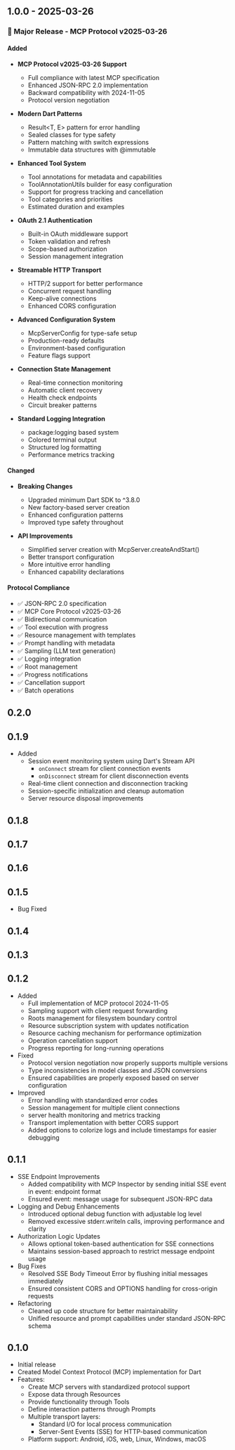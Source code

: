 ## 1.0.0 - 2025-03-26

### 🎉 Major Release - MCP Protocol v2025-03-26

#### Added
- **MCP Protocol v2025-03-26 Support**
  - Full compliance with latest MCP specification
  - Enhanced JSON-RPC 2.0 implementation
  - Backward compatibility with 2024-11-05
  - Protocol version negotiation

- **Modern Dart Patterns**
  - Result<T, E> pattern for error handling
  - Sealed classes for type safety
  - Pattern matching with switch expressions
  - Immutable data structures with @immutable

- **Enhanced Tool System**
  - Tool annotations for metadata and capabilities
  - ToolAnnotationUtils builder for easy configuration
  - Support for progress tracking and cancellation
  - Tool categories and priorities
  - Estimated duration and examples

- **OAuth 2.1 Authentication**
  - Built-in OAuth middleware support
  - Token validation and refresh
  - Scope-based authorization
  - Session management integration

- **Streamable HTTP Transport**
  - HTTP/2 support for better performance
  - Concurrent request handling
  - Keep-alive connections
  - Enhanced CORS configuration

- **Advanced Configuration System**
  - McpServerConfig for type-safe setup
  - Production-ready defaults
  - Environment-based configuration
  - Feature flags support

- **Connection State Management**
  - Real-time connection monitoring
  - Automatic client recovery
  - Health check endpoints
  - Circuit breaker patterns

- **Standard Logging Integration**
  - package:logging based system
  - Colored terminal output
  - Structured log formatting
  - Performance metrics tracking

#### Changed
- **Breaking Changes**
  - Upgraded minimum Dart SDK to ^3.8.0
  - New factory-based server creation
  - Enhanced configuration patterns
  - Improved type safety throughout

- **API Improvements**
  - Simplified server creation with McpServer.createAndStart()
  - Better transport configuration
  - More intuitive error handling
  - Enhanced capability declarations

#### Protocol Compliance
- ✅ JSON-RPC 2.0 specification
- ✅ MCP Core Protocol v2025-03-26
- ✅ Bidirectional communication
- ✅ Tool execution with progress
- ✅ Resource management with templates
- ✅ Prompt handling with metadata
- ✅ Sampling (LLM text generation)
- ✅ Logging integration
- ✅ Root management
- ✅ Progress notifications
- ✅ Cancellation support
- ✅ Batch operations

## 0.2.0
## 0.1.9

* Added
  * Session event monitoring system using Dart's Stream API
    * `onConnect` stream for client connection events
    * `onDisconnect` stream for client disconnection events
  * Real-time client connection and disconnection tracking
  * Session-specific initialization and cleanup automation
  * Server resource disposal improvements

## 0.1.8
## 0.1.7
## 0.1.6
## 0.1.5

* Bug Fixed

## 0.1.4
## 0.1.3
## 0.1.2

* Added
  * Full implementation of MCP protocol 2024-11-05
  * Sampling support with client request forwarding
  * Roots management for filesystem boundary control
  * Resource subscription system with updates notification
  * Resource caching mechanism for performance optimization
  * Operation cancellation support
  * Progress reporting for long-running operations
* Fixed
  * Protocol version negotiation now properly supports multiple versions
  * Type inconsistencies in model classes and JSON conversions
  * Ensured capabilities are properly exposed based on server configuration
* Improved
  * Error handling with standardized error codes
  * Session management for multiple client connections
  * server health monitoring and metrics tracking
  * Transport implementation with better CORS support
  * Added options to colorize logs and include timestamps for easier debugging

## 0.1.1

* SSE Endpoint Improvements
  * Added compatibility with MCP Inspector by sending initial SSE event in event: endpoint format
  * Ensured event: message usage for subsequent JSON-RPC data
* Logging and Debug Enhancements
  * Introduced optional debug function with adjustable log level
  * Removed excessive stderr.writeln calls, improving performance and clarity
* Authorization Logic Updates
  * Allows optional token-based authentication for SSE connections
  * Maintains session-based approach to restrict message endpoint usage
* Bug Fixes
  * Resolved SSE Body Timeout Error by flushing initial messages immediately
  * Ensured consistent CORS and OPTIONS handling for cross-origin requests
* Refactoring
  * Cleaned up code structure for better maintainability
  * Unified resource and prompt capabilities under standard JSON-RPC schema

## 0.1.0

* Initial release
* Created Model Context Protocol (MCP) implementation for Dart
* Features:
  * Create MCP servers with standardized protocol support
  * Expose data through Resources
  * Provide functionality through Tools
  * Define interaction patterns through Prompts
  * Multiple transport layers:
    * Standard I/O for local process communication
    * Server-Sent Events (SSE) for HTTP-based communication
  * Platform support: Android, iOS, web, Linux, Windows, macOS